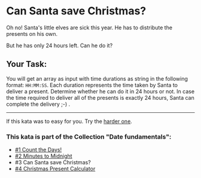 # Can Santa save Christmas?

Oh no! Santa's little elves are sick this year. He has to distribute the presents on his own.

But he has only 24 hours left. Can he do it?

## Your Task:

You will get an array as input with time durations as string in the following format: `HH:MM:SS`. Each duration represents the time taken by Santa to deliver a present. Determine whether he can do it in 24 hours or not.
In case the time required to deliver all of the presents is exactly 24 hours, Santa can complete the delivery ;-) .
___

If this kata was to easy for you. Try the [harder one](https://www.codewars.com/kata/christmas-present-calculator).

### This kata is part of the Collection "Date fundamentals":

* [#1 Count the Days!](https://www.codewars.com/kata/count-the-days/javascript)
* [#2 Minutes to Midnight](https://www.codewars.com/kata/minutes-to-midnight)
* #3 Can Santa save Christmas?
* [#4 Christmas Present Calculator](https://www.codewars.com/kata/christmas-present-calculator)




